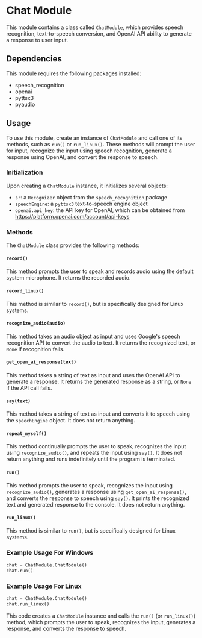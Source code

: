 # Chat Module

This module contains a class called `ChatModule`, which provides speech recognition, text-to-speech conversion, and OpenAI API ability to generate a response to user input.

## Dependencies
This module requires the following packages installed:
- speech_recognition
- openai
- pyttsx3
- pyaudio

## Usage
To use this module, create an instance of `ChatModule` and call one of its methods, such as `run()` or `run_linux()`. These methods will prompt the user for input, recognize the input using speech recognition, generate a response using OpenAI, and convert the response to speech.

### Initialization
Upon creating a `ChatModule` instance, it initializes several objects:
- `sr`: a `Recognizer` object from the `speech_recognition` package
- `speechEngine`: a `pyttsx3` text-to-speech engine object
- `openai.api_key`: the API key for OpenAI, which can be obtained from https://platform.openai.com/account/api-keys

### Methods
The `ChatModule` class provides the following methods:

#### `record()`
This method prompts the user to speak and records audio using the default system microphone. It returns the recorded audio.

#### `record_linux()`
This method is similar to `record()`, but is specifically designed for Linux systems.

#### `recognize_audio(audio)`
This method takes an audio object as input and uses Google's speech recognition API to convert the audio to text. It returns the recognized text, or `None` if recognition fails.

#### `get_open_ai_response(text)`
This method takes a string of text as input and uses the OpenAI API to generate a response. It returns the generated response as a string, or `None` if the API call fails.

#### `say(text)`
This method takes a string of text as input and converts it to speech using the `speechEngine` object. It does not return anything.

#### `repeat_myself()`
This method continually prompts the user to speak, recognizes the input using `recognize_audio()`, and repeats the input using `say()`. It does not return anything and runs indefinitely until the program is terminated.

#### `run()`
This method prompts the user to speak, recognizes the input using `recognize_audio()`, generates a response using `get_open_ai_response()`, and converts the response to speech using `say()`. It prints the recognized text and generated response to the console. It does not return anything.

#### `run_linux()`
This method is similar to `run()`, but is specifically designed for Linux systems.

### Example Usage For Windows
```python
chat = ChatModule.ChatModule()
chat.run()
```

### Example Usage For Linux
```python
chat = ChatModule.ChatModule()
chat.run_linux()
```

This code creates a `ChatModule` instance and calls the `run()` (or `run_linux()`) method, which prompts the user to speak, recognizes the input, generates a response, and converts the response to speech.